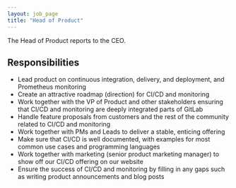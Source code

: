 ```yaml
---
layout: job_page
title: "Head of Product"
---
```


The Head of Product reports to the CEO.

## Responsibilities

- Lead product on continuous integration, delivery, and deployment, and Prometheus monitoring
- Create an attractive roadmap (direction) for CI/CD and monitoring
- Work together with the VP of Product and other stakeholders ensuring that
  CI/CD and monitoring are deeply integrated parts of GitLab
- Handle feature proposals from customers and the rest of the community related to CI/CD and monitoring
- Work together with PMs and Leads to deliver a stable, enticing offering
- Make sure that CI/CD is well documented, with examples for most common use cases and programming languages
- Work together with marketing (senior product marketing manager) to show off our CI/CD offering on our website
- Ensure the success of CI/CD and monitoring by filling in any gaps such as writing product announcements and blog posts
